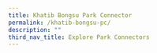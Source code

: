 ```yaml
---
title: Khatib Bongsu Park Connector
permalink: /khatib-bongsu-pc/
description: ""
third_nav_title: Explore Park Connectors
---
```

